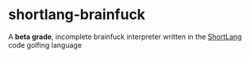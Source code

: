 # shortlang-brainfuck
A **beta grade**, incomplete brainfuck interpreter written in the [ShortLang](https://github.com/ShortLang/ShortLang) code golfing language
